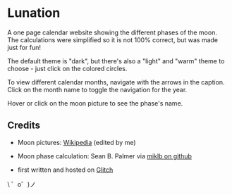 Lunation
=================

A one page calendar website showing the different phases of the moon. The calculations were simplified so it is not 100% correct, but was made just for fun!

The default theme is "dark", but there's also a "light" and "warm" theme to choose - just click on the colored circles.

To view different calendar months, navigate with the arrows in the caption. Click on the month name to toggle the navigation for the year.

Hover or click on the moon picture to see the phase's name.


Credits
------------

- Moon pictures: [Wikipedia](https://en.wikipedia.org/wiki/Lunar_phase) (edited by me)

- Moon phase calculation: Sean B. Palmer via [miklb on github](https://gist.github.com/miklb/ed145757971096565723)

- first written and hosted on [Glitch](https://glitch.com/)

\ ゜o゜)ノ
